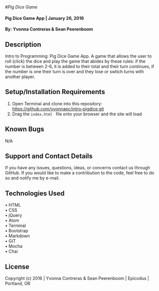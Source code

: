 #_Pig Dice Game_

#### Pig Dice Game App   | January 26, 2016
 
#### By: Yvonna Contreras & Sean Peerenboom 

## Description

Intro to Programming: Pig Dice Game App. A game that allows the user to roll (click) the dice and play the game that abides by these rules: if the number is between 2-6, it is added to their total and their turn continues, if the number is one their turn is over and they lose or swtich turns with another player.

## Setup/Installation Requirements

1. Open Terminal and clone into this repository: https://github.com/yvonnapc/intro-pigdice.git
2. Drag the ```index.html ``` file onto your browser and the site will load

## Known Bugs

N/A

## Support and Contact Details

If you have any issues, questions, ideas, or concerns contact us through GitHub. If you would like to make a contribution to the code, feel free to do so and notify me by e-mail.

## Technologies Used

• HTML<br>
• CSS<br>
• jQuery<br>
• Atom<br>
• Terminal<br>
• Bootstrap<br>
• Markdown<br>
• GIT<br>
• Mocha<br>
• Chai<br>

## License

Copyright (c) 2016  |  Yvonna Contreras  & Sean Peerenboom  |  Epicodus  |  Portland, OR
